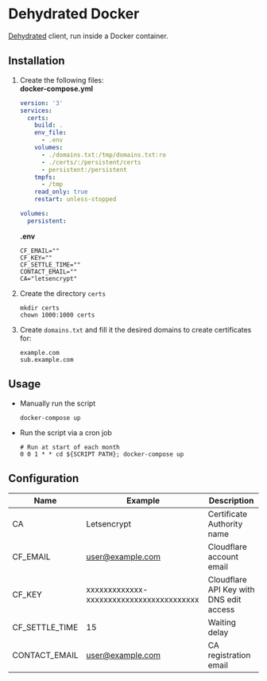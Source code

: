 # Dehydrated Docker

[Dehydrated](https://github.com/dehydrated-io/dehydrated) client, run inside a Docker container.

## Installation

1. Create the following files:  
   **docker-compose.yml**
    ```YAML
    version: '3'
    services:
      certs:
        build: .
        env_file:
          - .env
        volumes:
          - ./domains.txt:/tmp/domains.txt:ro
          - ./certs/:/persistent/certs
          - persistent:/persistent
        tmpfs:
          - /tmp
        read_only: true
        restart: unless-stopped

    volumes:
      persistent:
    ```

   **.env**
    ```shell
    CF_EMAIL=""
    CF_KEY=""
    CF_SETTLE_TIME=""
    CONTACT_EMAIL=""
    CA="letsencrypt"
    ```

1. Create the directory `certs`
   ```shell
   mkdir certs
   chown 1000:1000 certs
   ```

1. Create `domains.txt` and fill it the desired domains to create certificates for:
    ```text
    example.com
    sub.example.com
    ```

## Usage

* Manually run the script
   ```shell
   docker-compose up
   ```
* Run the script via a cron job
  ```crontab
  # Run at start of each month
  0 0 1 * * cd ${SCRIPT PATH}; docker-compose up 
  ```

## Configuration

| Name           | Example                                  | Description                             |
|----------------|------------------------------------------|-----------------------------------------|
| CA             | Letsencrypt                              | Certificate Authority name              |
| CF_EMAIL       | user@example.com                         | Cloudflare account email                |
| CF_KEY         | xxxxxxxxxxxxx-xxxxxxxxxxxxxxxxxxxxxxxxxx | Cloudflare API Key with DNS edit access |
| CF_SETTLE_TIME | 15                                       | Waiting delay                           |
| CONTACT_EMAIL  | user@example.com                         | CA registration email                   |
